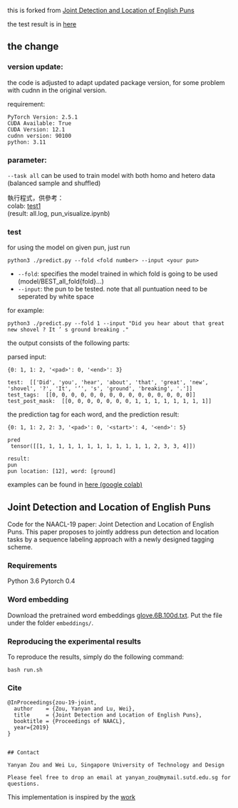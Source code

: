 this is forked from [Joint Detection and Location of English Puns](#Joint-Detection-and-Location-of-English-Puns)

the test result is in [here](./note.md)

## the change

### version update:

the code is adjusted to adapt updated package version, for some problem with cudnn in the original version.

requirement:

```
PyTorch Version: 2.5.1
CUDA Available: True
CUDA Version: 12.1
cudnn version: 90100
python: 3.11
```

### parameter:

`--task all` can be used to train model with both homo and hetero data (balanced sample and shuffled)

執行程式，供參考：  
colab: [test1](https://colab.research.google.com/drive/1zjA7UTHwZlfta1NipE5aC4hZoo-Qr0LW?usp=sharing)  
(result: all.log, pun_visualize.ipynb)

### test

for using the model on given pun, just run

```
python3 ./predict.py --fold <fold number> --input <your pun>
```

- `--fold`: specifies the model trained in which fold is going to be used (model/BEST_all_fold{fold}...)
- `--input`: the pun to be tested. note that all puntuation need to be seperated by white space

for example:

```
python3 ./predict.py --fold 1 --input "Did you hear about that great new shovel ? It ’ s ground breaking ."
```

the output consists of the following parts:

parsed input:

```
{0: 1, 1: 2, '<pad>': 0, '<end>': 3}

test:  [['Did', 'you', 'hear', 'about', 'that', 'great', 'new', 'shovel', '?', 'It', '’', 's', 'ground', 'breaking', '.']]
test_tags:  [[0, 0, 0, 0, 0, 0, 0, 0, 0, 0, 0, 0, 0, 0, 0]]
test_post_mask:  [[0, 0, 0, 0, 0, 0, 0, 1, 1, 1, 1, 1, 1, 1, 1]]
```

the prediction tag for each word, and the prediction result:

```
{0: 1, 1: 2, 2: 3, '<pad>': 0, '<start>': 4, '<end>': 5}

pred
 tensor([[1, 1, 1, 1, 1, 1, 1, 1, 1, 1, 1, 1, 2, 3, 3, 4]])

result:
pun
pun location: [12], word: [ground]
```

examples can be found in [here (google colab)](https://colab.research.google.com/drive/1vfFjCdMtODL-ZmtpHksPMLTu9LoD8BYh?usp=sharing)

## Joint Detection and Location of English Puns

Code for the NAACL-19 paper: Joint Detection and Location of English Puns.
This paper proposes to jointly address pun detection and location tasks by a sequence labeling approach with a newly designed tagging scheme.

### Requirements

Python 3.6
Pytorch 0.4

### Word embedding

Download the pretrained word embeddings [glove.6B.100d.txt](https://nlp.stanford.edu/projects/glove/). Put the file under the folder `embeddings/`.

### Reproducing the experimental results

To reproduce the results, simply do the following command:

```
bash run.sh
```

### Cite

```
@InProceedings{zou-19-joint,
  author    = {Zou, Yanyan and Lu, Wei},
  title     = {Joint Detection and Location of English Puns},
  booktitle = {Proceedings of NAACL},
  year={2019}
}
```

```

## Contact

Yanyan Zou and Wei Lu, Singapore University of Technology and Design

Please feel free to drop an email at yanyan_zou@mymail.sutd.edu.sg for questions.
```

This implementation is inspired by the [work](https://github.com/sgrvinod/a-PyTorch-Tutorial-to-Sequence-Labeling)
